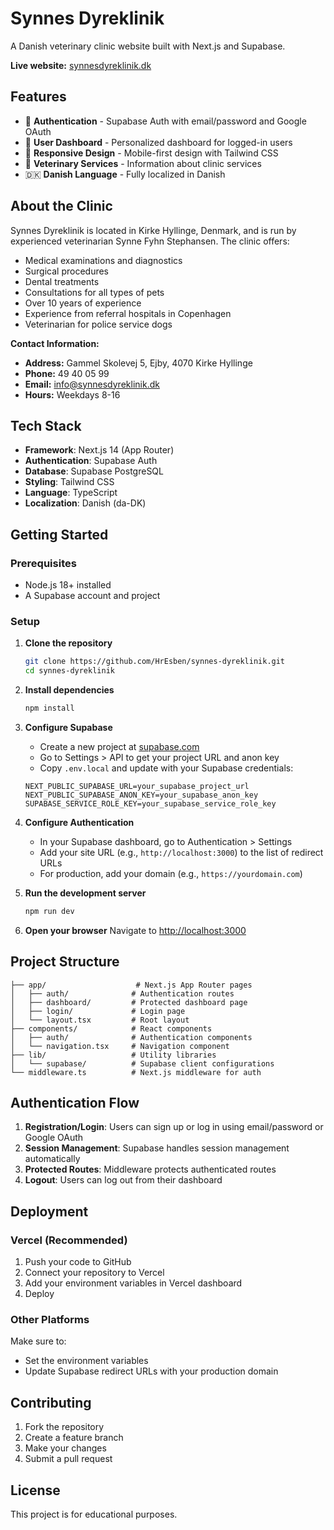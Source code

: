 # Synnes Dyreklinik

A Danish veterinary clinic website built with Next.js and Supabase.

**Live website:** [synnesdyreklinik.dk](https://www.synnesdyreklinik.dk/)

## Features

- 🔐 **Authentication** - Supabase Auth with email/password and Google OAuth
- 👤 **User Dashboard** - Personalized dashboard for logged-in users
- 📱 **Responsive Design** - Mobile-first design with Tailwind CSS
- 🏥 **Veterinary Services** - Information about clinic services
- 🇩🇰 **Danish Language** - Fully localized in Danish

## About the Clinic

Synnes Dyreklinik is located in Kirke Hyllinge, Denmark, and is run by experienced veterinarian Synne Fyhn Stephansen. The clinic offers:

- Medical examinations and diagnostics
- Surgical procedures  
- Dental treatments
- Consultations for all types of pets
- Over 10 years of experience
- Experience from referral hospitals in Copenhagen
- Veterinarian for police service dogs

**Contact Information:**
- **Address:** Gammel Skolevej 5, Ejby, 4070 Kirke Hyllinge
- **Phone:** 49 40 05 99
- **Email:** info@synnesdyreklinik.dk
- **Hours:** Weekdays 8-16

## Tech Stack

- **Framework**: Next.js 14 (App Router)
- **Authentication**: Supabase Auth
- **Database**: Supabase PostgreSQL
- **Styling**: Tailwind CSS
- **Language**: TypeScript
- **Localization**: Danish (da-DK)

## Getting Started

### Prerequisites

- Node.js 18+ installed
- A Supabase account and project

### Setup

1. **Clone the repository**
   ```bash
   git clone https://github.com/HrEsben/synnes-dyreklinik.git
   cd synnes-dyreklinik
   ```

2. **Install dependencies**
   ```bash
   npm install
   ```

3. **Configure Supabase**
   - Create a new project at [supabase.com](https://supabase.com)
   - Go to Settings > API to get your project URL and anon key
   - Copy `.env.local` and update with your Supabase credentials:

   ```env
   NEXT_PUBLIC_SUPABASE_URL=your_supabase_project_url
   NEXT_PUBLIC_SUPABASE_ANON_KEY=your_supabase_anon_key
   SUPABASE_SERVICE_ROLE_KEY=your_supabase_service_role_key
   ```

4. **Configure Authentication**
   - In your Supabase dashboard, go to Authentication > Settings
   - Add your site URL (e.g., `http://localhost:3000`) to the list of redirect URLs
   - For production, add your domain (e.g., `https://yourdomain.com`)

5. **Run the development server**

   ```bash
   npm run dev
   ```

6. **Open your browser**
   Navigate to [http://localhost:3000](http://localhost:3000)

## Project Structure

```
├── app/                    # Next.js App Router pages
│   ├── auth/              # Authentication routes
│   ├── dashboard/         # Protected dashboard page
│   ├── login/             # Login page
│   └── layout.tsx         # Root layout
├── components/            # React components
│   ├── auth/              # Authentication components
│   └── navigation.tsx     # Navigation component
├── lib/                   # Utility libraries
│   └── supabase/          # Supabase client configurations
└── middleware.ts          # Next.js middleware for auth
```

## Authentication Flow

1. **Registration/Login**: Users can sign up or log in using email/password or Google OAuth
2. **Session Management**: Supabase handles session management automatically
3. **Protected Routes**: Middleware protects authenticated routes
4. **Logout**: Users can log out from their dashboard

## Deployment

### Vercel (Recommended)

1. Push your code to GitHub
2. Connect your repository to Vercel
3. Add your environment variables in Vercel dashboard
4. Deploy

### Other Platforms

Make sure to:
- Set the environment variables
- Update Supabase redirect URLs with your production domain

## Contributing

1. Fork the repository
2. Create a feature branch
3. Make your changes
4. Submit a pull request

## License

This project is for educational purposes.
